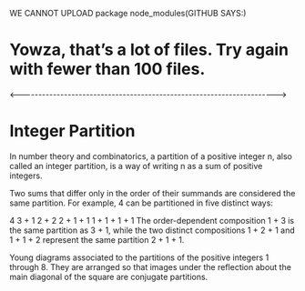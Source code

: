 
WE CANNOT UPLOAD package node_modules(GITHUB SAYS:)
# Yowza, that’s a lot of files. Try again with fewer than 100 files. 
<---------------------------------------------------------------------->
# Integer Partition
In number theory and combinatorics, a partition of a positive integer n, also called an integer partition, is a way of writing n as a sum of positive integers.

Two sums that differ only in the order of their summands are considered the same partition. For example, 4 can be partitioned in five distinct ways:

4
3 + 1
2 + 2
2 + 1 + 1
1 + 1 + 1 + 1
The order-dependent composition 1 + 3 is the same partition as 3 + 1, while the two distinct compositions 1 + 2 + 1 and 1 + 1 + 2 represent the same partition 2 + 1 + 1.

Young diagrams associated to the partitions of the positive integers 1 through 8. They are arranged so that images under the reflection about the main diagonal of the square are conjugate partitions.

